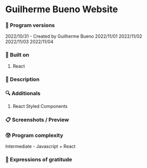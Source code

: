 # Guilherme Bueno Website

### 💾 Program versions

2022/10/31 - Created by Guilherme Bueno
2022/11/01
2022/11/02
2022/11/03
2022/11/04

### 🔨 Built on

1. React

### 📃 Description


### 🔍 Additionals

1. React Styled Components

### 📋 Screenshots / Preview

### 😰 Program complexity

Intermediate - Javascript + React

### 🎁 Expressions of gratitude
